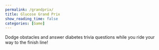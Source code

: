 ```yaml
---
permalink: /grandprix/
title: Glucose Grand Prix
show_reading_time: false
categories: [Game]
---
```

<style>
#canvasContainer {
    align-items: center;
}
    
canvas {
    display: block;
    margin: 0 auto;
}
</style>

<div id="canvasContainer">
    <div id="help">
        Dodge obstacles and answer diabetes trivia questions while you ride your way to the finish line!
    </div><br>
  <canvas id="gameCanvas" width="360" height="639"></canvas>
</div>

<script type="module">
  const canvas = document.getElementById("gameCanvas");
  const ctx = canvas.getContext("2d");

  const assets = {
    background: {
      src: "{{site.baseurl}}/images/grandprix/road.jpg",
    },
    cars: {
      default: {
        src: "{{site.baseurl}}/images/grandprix/default.png",
        width: 256,
        height: 256
      },
      audi: {
        src: "{{site.baseurl}}/images/grandprix/audi.png",
        width: 256,
        height: 256
      },
      viper: {
        src: "{{site.baseurl}}/images/grandprix/viper.png",
        width: 256,
        height: 256
      },
      truck: {
        src: "{{site.baseurl}}/images/grandprix/truck.png",
        width: 256,
        height: 256
      }
    }
  };

  function loadImage(src) {
    return new Promise((resolve, reject) => {
      const img = new Image();
      img.onload = () => resolve(img);
      img.onerror = reject;
      img.src = src;
    });
  }

  async function drawGame() {
    try {
      const bgImg = await loadImage(assets.background.src);
      const carImg = await loadImage(assets.cars.default.src);

      // Draw road background to fill the canvas
      ctx.drawImage(bgImg, 0, 0, canvas.width, canvas.height);

      // Draw car
      const carScale = 0.4;
      const carWidth = assets.cars.default.width * carScale;
      const carHeight = assets.cars.default.height * carScale;
      const carX = canvas.width / 2 - carWidth / 2;
      const carY = canvas.height - carHeight - 20;

      ctx.drawImage(carImg, carX, carY, carWidth, carHeight);
    } catch (e) {
      console.error("Error loading images:", e);
    }
  }

  drawGame();
</script>